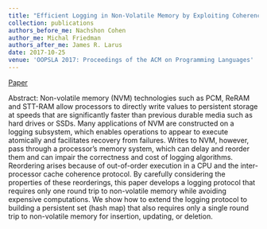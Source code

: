```yaml
---
title: "Efficient Logging in Non-Volatile Memory by Exploiting Coherency Protocols"
collection: publications
authors_before_me: Nachshon Cohen
author_me: Michal Friedman
authors_after_me: James R. Larus
date: 2017-10-25
venue: 'OOPSLA 2017: Proceedings of the ACM on Programming Languages'
---
```

[Paper](https://dl.acm.org/doi/pdf/10.1145/3133891)

Abstract: Non-volatile memory (NVM) technologies such as PCM, ReRAM and STT-RAM allow processors to directly write values to persistent storage at speeds that are significantly faster than previous durable media such as hard drives or SSDs. Many applications of NVM are constructed on a logging subsystem, which enables operations to appear to execute atomically and facilitates recovery from failures. Writes to NVM, however, pass through a processor’s memory system, which can delay and reorder them and can impair the correctness and cost of logging algorithms.
Reordering arises because of out-of-order execution in a CPU and the inter-processor cache coherence protocol. By carefully considering the properties of these reorderings, this paper develops a logging protocol that requires only one round trip to non-volatile memory while avoiding expensive computations. We show how to extend the logging protocol to building a persistent set (hash map) that also requires only a single round trip to non-volatile memory for insertion, updating, or deletion.
